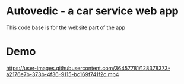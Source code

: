 # Autovedic - a car service web app

This code base is for the website part of the app

# Demo 
https://user-images.githubusercontent.com/36457781/128378373-a2176e7b-373b-4f36-9115-bc169f741f2c.mp4
